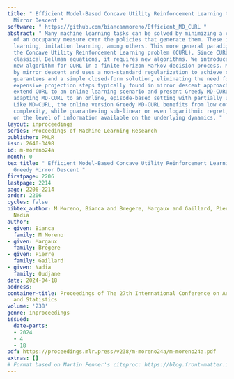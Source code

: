 ```yaml
---
title: " Efficient Model-Based Concave Utility Reinforcement Learning through Greedy
  Mirror Descent "
software: " https://github.com/biancammoreno/Efficient_MD_CURL "
abstract: " Many machine learning tasks can be solved by minimizing a convex function
  of an occupancy measure over the policies that generate them. These include reinforcement
  learning, imitation learning, among others. This more general paradigm is called
  the Concave Utility Reinforcement Learning problem (CURL). Since CURL invalidates
  classical Bellman equations, it requires new algorithms. We introduce MD-CURL, a
  new algorithm for CURL in a finite horizon Markov decision process. MD-CURL is inspired
  by mirror descent and uses a non-standard regularization to achieve convergence
  guarantees and a simple closed-form solution, eliminating the need for computationally
  expensive projection steps typically found in mirror descent approaches. We then
  extend CURL to an online learning scenario and present Greedy MD-CURL, a new method
  adapting MD-CURL to an online, episode-based setting with partially unknown dynamics.
  Like MD-CURL, the online version Greedy MD-CURL benefits from low computational
  complexity, while guaranteeing sub-linear or even logarithmic regret, depending
  on the level of information available on the underlying dynamics. "
layout: inproceedings
series: Proceedings of Machine Learning Research
publisher: PMLR
issn: 2640-3498
id: m-moreno24a
month: 0
tex_title: " Efficient Model-Based Concave Utility Reinforcement Learning through
  Greedy Mirror Descent "
firstpage: 2206
lastpage: 2214
page: 2206-2214
order: 2206
cycles: false
bibtex_author: M Moreno, Bianca and Bregere, Margaux and Gaillard, Pierre and Oudjane,
  Nadia
author:
- given: Bianca
  family: M Moreno
- given: Margaux
  family: Bregere
- given: Pierre
  family: Gaillard
- given: Nadia
  family: Oudjane
date: 2024-04-18
address:
container-title: Proceedings of The 27th International Conference on Artificial Intelligence
  and Statistics
volume: '238'
genre: inproceedings
issued:
  date-parts:
  - 2024
  - 4
  - 18
pdf: https://proceedings.mlr.press/v238/m-moreno24a/m-moreno24a.pdf
extras: []
# Format based on Martin Fenner's citeproc: https://blog.front-matter.io/posts/citeproc-yaml-for-bibliographies/
---
```

